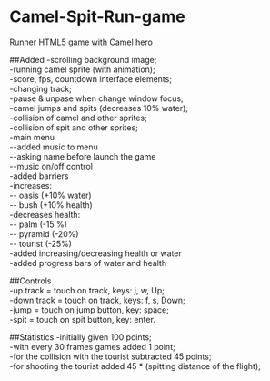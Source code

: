 # Camel-Spit-Run-game
Runner HTML5 game with Camel hero

##Added
-scrolling background image;  
-running camel sprite (with animation);  
-score, fps, countdown interface elements;  
-changing track;  
-pause & unpase when change window focus;  
-camel jumps and spits (decreases 10% water);  
-collision of camel and other sprites;  
-collision of spit and other sprites;  
-main menu  
	--added music to menu  
	--asking name before launch the game  
	--music on/off control  
-added barriers  
	-increases:  
	-- oasis (+10% water)  
	-- bush (+10% health)   
	-decreases health:  
	-- palm (-15 %)  
	-- pyramid (-20%)  
	-- tourist (-25%)  
-added increasing/decreasing health or water  
-added progress bars of water and health  
  
##Controls  
-up track = touch on track, keys: j, w, Up;  
-down track = touch on track, keys: f, s, Down;  
-jump = touch on jump button, key: space;  
-spit = touch on spit button, key: enter.  

##Statistics
-initially given 100 points;  
-with every 30 frames games added 1 point;  
-for the collision with the tourist subtracted 45 points;  
-for shooting the tourist added 45 * (spitting distance of the flight);  
